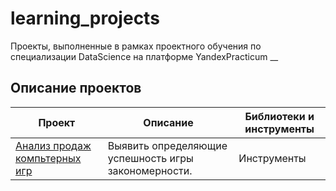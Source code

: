 # learning_projects
 Проекты, выполненные в рамках проектного обучения по специализации DataScience на платформе YandexPracticum
__
## Описание проектов
|Проект|Описание|Библиотеки и инструменты|
|----------------|---------|----------------|
|[Анализ продаж компьтерных игр](https://github.com/Abitofbrain/learning_projects/tree/main/analysis_of_computer_game_sales)|Выявить определяющие успешность игры закономерности.|Инструменты|
